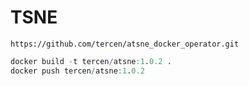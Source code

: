 # TSNE

```
https://github.com/tercen/atsne_docker_operator.git
```

```R
docker build -t tercen/atsne:1.0.2 .
docker push tercen/atsne:1.0.2
```



